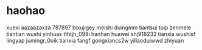 # haohao
xuexi
aazaazaxza
787897
bixujigey
meishi
duingmm
tiantsui
tuip
zenmele
tiantian
wushi
yinhuas
tthtjh_098i
hanhan
huawei
shj918232
tianxia
wushisf
lingyap
jumingr_0oik
tianxia
fangf
gongxiancs2w
yiliaoduiwwd
zhiyuan
